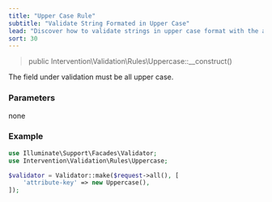 ```yaml
---
title: "Upper Case Rule"
subtitle: "Validate String Formated in Upper Case"
lead: "Discover how to validate strings in upper case format with the additional validation rules of Intervention Validation for your Laravel application."
sort: 30
---
```


> public Intervention\Validation\Rules\Uppercase::__construct()

The field under validation must be all upper case.

### Parameters

none

### Example

```php
use Illuminate\Support\Facades\Validator;
use Intervention\Validation\Rules\Uppercase;

$validator = Validator::make($request->all(), [
    'attribute-key' => new Uppercase(),
]);
```
